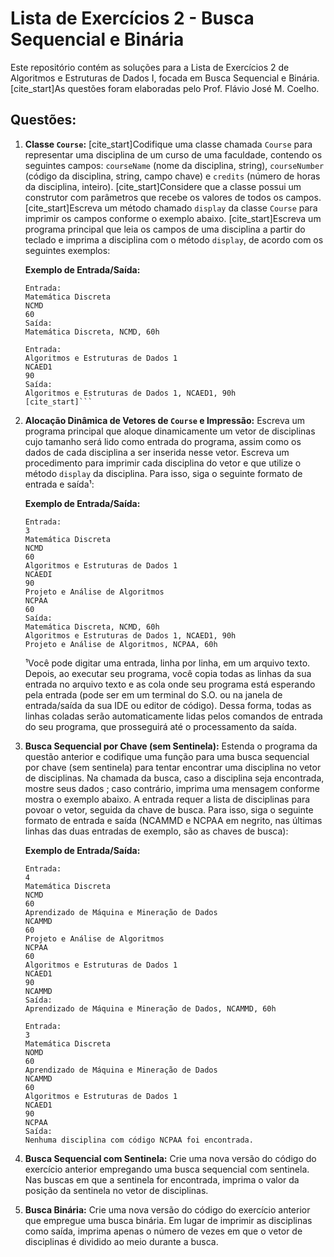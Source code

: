 # Lista de Exercícios 2 - Busca Sequencial e Binária

Este repositório contém as soluções para a Lista de Exercícios 2 de Algoritmos e Estruturas de Dados I, focada em Busca Sequencial e Binária. [cite_start]As questões foram elaboradas pelo Prof. Flávio José M. Coelho.

## Questões:

1.  **Classe `Course`:**
    [cite_start]Codifique uma classe chamada `Course` para representar uma disciplina de um curso de uma faculdade, contendo os seguintes campos: `courseName` (nome da disciplina, string), `courseNumber` (código da disciplina, string, campo chave) e `credits` (número de horas da disciplina, inteiro). [cite_start]Considere que a classe possui um construtor com parâmetros que recebe os valores de todos os campos. [cite_start]Escreva um método chamado `display` da classe `Course` para imprimir os campos conforme o exemplo abaixo. [cite_start]Escreva um programa principal que leia os campos de uma disciplina a partir do teclado e imprima a disciplina com o método `display`, de acordo com os seguintes exemplos:

    **Exemplo de Entrada/Saída:**
    ```
    Entrada:
    Matemática Discreta
    NCMD
    60
    Saída:
    Matemática Discreta, NCMD, 60h

    Entrada:
    Algoritmos e Estruturas de Dados 1
    NCAED1
    90
    Saída:
    Algoritmos e Estruturas de Dados 1, NCAED1, 90h
    [cite_start]``` 

2.  **Alocação Dinâmica de Vetores de `Course` e Impressão:**
    Escreva um programa principal que aloque dinamicamente um vetor de disciplinas cujo tamanho será lido como entrada do programa, assim como os dados de cada disciplina a ser inserida nesse vetor. Escreva um procedimento para imprimir cada disciplina do vetor e que utilize o método `display` da disciplina. Para isso, siga o seguinte formato de entrada e saída¹:

    **Exemplo de Entrada/Saída:**
    ```
    Entrada:
    3
    Matemática Discreta
    NCMD
    60
    Algoritmos e Estruturas de Dados 1
    NCAEDI
    90
    Projeto e Análise de Algoritmos
    NCPAA
    60
    Saída:
    Matemática Discreta, NCMD, 60h
    Algoritmos e Estruturas de Dados 1, NCAED1, 90h
    Projeto e Análise de Algoritmos, NCPAA, 60h
    ``` 
    ¹Você pode digitar uma entrada, linha por linha, em um arquivo texto. Depois, ao executar seu programa, você copia todas as linhas da sua entrada no arquivo texto e as cola onde seu programa está esperando pela entrada (pode ser em um terminal do S.O. ou na janela de entrada/saída da sua IDE ou editor de código). Dessa forma, todas as linhas coladas serão automaticamente lidas pelos comandos de entrada do seu programa, que prosseguirá até o processamento da saída.

3.  **Busca Sequencial por Chave (sem Sentinela):**
    Estenda o programa da questão anterior e codifique uma função para uma busca sequencial por chave (sem sentinela) para tentar encontrar uma disciplina no vetor de disciplinas. Na chamada da busca, caso a disciplina seja encontrada, mostre seus dados ; caso contrário, imprima uma mensagem conforme mostra o exemplo abaixo. A entrada requer a lista de disciplinas para povoar o vetor, seguida da chave de busca. Para isso, siga o seguinte formato de entrada e saída (NCAMMD e NCPAA em negrito, nas últimas linhas das duas entradas de exemplo, são as chaves de busca):

    **Exemplo de Entrada/Saída:**
    ```
    Entrada:
    4
    Matemática Discreta
    NCMD
    60
    Aprendizado de Máquina e Mineração de Dados
    NCAMMD
    60
    Projeto e Análise de Algoritmos
    NCPAA
    60
    Algoritmos e Estruturas de Dados 1
    NCAED1
    90
    NCAMMD
    Saída:
    Aprendizado de Máquina e Mineração de Dados, NCAMMD, 60h

    Entrada:
    3
    Matemática Discreta
    NOMD
    60
    Aprendizado de Máquina e Mineração de Dados
    NCAMMD
    60
    Algoritmos e Estruturas de Dados 1
    NCAED1
    90
    NCPAA
    Saída:
    Nenhuma disciplina com código NCPAA foi encontrada.
    ``` 

4.  **Busca Sequencial com Sentinela:**
    Crie uma nova versão do código do exercício anterior empregando uma busca sequencial com sentinela. Nas buscas em que a sentinela for encontrada, imprima o valor da posição da sentinela no vetor de disciplinas.

5.  **Busca Binária:**
    Crie uma nova versão do código do exercício anterior que empregue uma busca binária. Em lugar de imprimir as disciplinas como saída, imprima apenas o número de vezes em que o vetor de disciplinas é dividido ao meio durante a busca.
